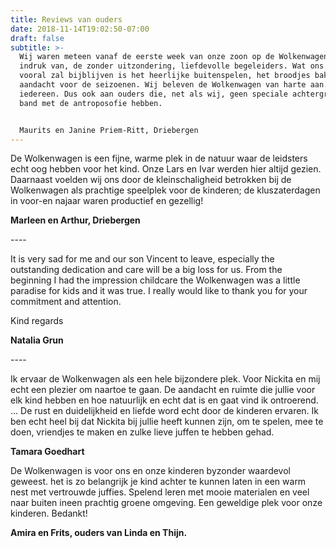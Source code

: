 ```yaml
---
title: Reviews van ouders
date: 2018-11-14T19:02:50-07:00
draft: false
subtitle: >-
  Wij waren meteen vanaf de eerste week van onze zoon op de Wolkenwagen onder de
  indruk van, de zonder uitzondering, liefdevolle begeleiders. Wat ons verder
  vooral zal bijblijven is het heerlijke buitenspelen, het broodjes bakken en de
  aandacht voor de seizoenen. Wij beleven de Wolkenwagen van harte aan. Aan
  iedereen. Dus ook aan ouders die, net als wij, geen speciale achtergrond of
  band met de antroposofie hebben. 


  Maurits en Janine Priem-Ritt, Driebergen
---
```

<!--StartFragment-->

De Wolkenwagen is een fijne, warme plek in de natuur waar de leidsters echt oog hebben voor het kind. Onze Lars en Ivar werden hier altijd gezien. Daarnaast voelden wij ons door de kleinschaligheid betrokken bij de Wolkenwagen als prachtige speelplek voor de kinderen; de kluszaterdagen in voor-en najaar waren productief en gezellig!

**Marleen en Arthur, Driebergen**

\----

It is very sad for me and our son Vincent to leave, especially the outstanding dedication and care will be a big loss for us. From the beginning I had the impression childcare the Wolkenwagen was a little paradise for kids and it was true. I really would like to thank you for your commitment and attention.

Kind regards

**Natalia Grun**

\----

Ik ervaar de Wolkenwagen als een hele bijzondere plek. Voor Nickita en mij echt een plezier om naartoe te gaan. De aandacht en ruimte die jullie voor elk kind hebben en hoe natuurlijk en echt dat is en gaat vind ik ontroerend. ... De rust en duidelijkheid en liefde word echt door de kinderen ervaren. Ik ben echt heel bij dat Nickita bij jullie heeft kunnen zijn, om te spelen, mee te doen, vriendjes te maken en zulke lieve juffen te hebben gehad.

**Tamara Goedhart**

De Wolkenwagen is voor ons en onze kinderen byzonder waardevol geweest. het is zo belangrijk je kind achter te kunnen laten in een warm nest met vertrouwde juffies. Spelend leren met mooie materialen en veel naar buiten ineen prachtig groene omgeving. Een geweldige plek voor onze kinderen. Bedankt!

**Amira en Frits, ouders van Linda en Thijn.**

<!--EndFragment-->